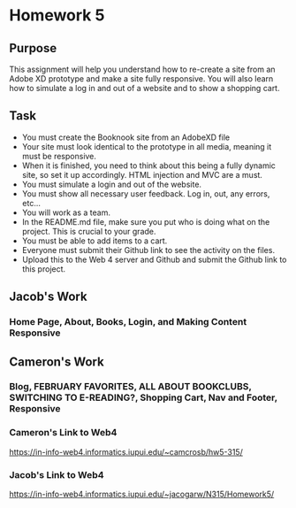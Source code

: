 # Homework 5

## Purpose

This assignment will help you understand how to re-create a site from an Adobe XD prototype and make a site fully responsive. You will also learn how to simulate a log in and out of a website and to show a shopping cart.  

## Task
- You must create the Booknook site from an AdobeXD file
- Your site must look identical to the prototype in all media, meaning it must be responsive. 
- When it is finished, you need to think about this being a fully dynamic site, so set it up accordingly. HTML injection and MVC are a must. 
- You must simulate a login and out of the website. 
- You must show all necessary user feedback. Log in, out, any errors, etc...
- You will work as a team. 
- In the README.md file, make sure you put who is doing what on the project. This is crucial to your grade. 
- You must be able to add items to a cart.  
- Everyone must submit their Github link to see the activity on the files. 
- Upload this to the Web 4 server and Github and submit the Github link to this project. 


## Jacob's Work

### Home Page, About, Books, Login, and Making Content Responsive

## Cameron's Work

### Blog, FEBRUARY FAVORITES, ALL ABOUT BOOKCLUBS, SWITCHING TO E-READING?, Shopping Cart, Nav and Footer, Responsive


### Cameron's Link to Web4
https://in-info-web4.informatics.iupui.edu/~camcrosb/hw5-315/

### Jacob's Link to Web4
https://in-info-web4.informatics.iupui.edu/~jacogarw/N315/Homework5/
